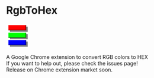 # RgbToHex
![alt tag](https://github.com/DiscoShady/RgbToHex/blob/master/icon_64.png)

A Google Chrome extension to convert RGB colors to HEX  
If you want to help out, please check the issues page!  
Release on Chrome extension market soon.

